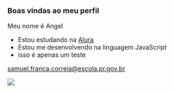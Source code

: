 ### Boas vindas ao meu perfil

Meu nome é Angel

- Estou estudando na [Alura](https://www.alura.com.br)
- Estou me desenvolvendo na linguagem JavaScript
- isso  é apenas um teste


samuel.franca.correia@escola.pr.gov.br

![](https://tenor.com/buxZ4.gif)
